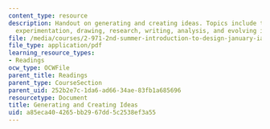 ```yaml
---
content_type: resource
description: Handout on generating and creating ideas. Topics include thought processes,
  experimentation, drawing, research, writing, analysis, and evolving ideas.
file: /media/courses/2-971-2nd-summer-introduction-to-design-january-iap-2003/a85eca404265bb2967dd5c2538ef3a55_creation_ideas.pdf
file_type: application/pdf
learning_resource_types:
- Readings
ocw_type: OCWFile
parent_title: Readings
parent_type: CourseSection
parent_uid: 252b2e7c-1da6-ad66-34ae-83fb1a685696
resourcetype: Document
title: Generating and Creating Ideas
uid: a85eca40-4265-bb29-67dd-5c2538ef3a55
---
```

